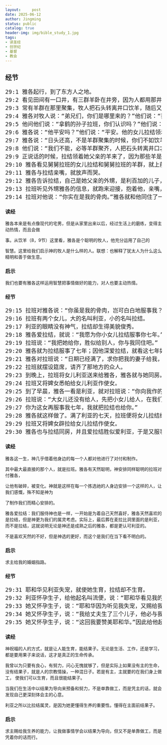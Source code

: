 ```yaml
---
layout:     post
date: 2025-06-12
author: Jingming
status: public
catalog: true
header-img: img/bible_study_1.jpg
tags:
- 读圣经
- 创世纪
- 基督
- 教会
---
```


## 经节
<pre style="font-size: 18px;">
29:1 雅各起行，到了东方人之地。
29:2 看见田间有一口井，有三群羊卧在井旁，因为人都用那井里的水饮羊。井口上的石头是大的。
29:3 常有羊群在那里聚集，牧人把石头转离井口饮羊，随后又把石头放在井口原处。
29:4 雅各对牧人说：“弟兄们，你们是哪里来的？”他们说：“我们是哈兰来的。”
29:5 他问他们说：“拿鹤的孙子拉班，你们认识吗？”他们说：“我们认识。”
29:6 雅各说：“他平安吗？”他们说：“平安。他的女儿拉结领着羊来了。”
29:7 雅各说：“日头还高，不是羊群聚集的时候，你们不如饮羊再去放一放。”
29:8 他们说：“我们不能，必等羊群聚齐，人把石头转离井口才可饮羊。”
29:9 正说话的时候，拉结领着她父亲的羊来了，因为那些羊是她牧放的。
29:10 雅各看见舅舅拉班的女儿拉结和舅舅拉班的羊群，就上前把石头转离井口，饮他舅舅拉班的羊群。
29:11 雅各与拉结亲嘴，就放声而哭。
29:12 雅各告诉拉结，自己是她父亲的外甥，是利百加的儿子，拉结就跑去告诉她父亲。
29:13 拉班听见外甥雅各的信息，就跑来迎接，抱着他，亲嘴，领他到自己的家。雅各将所遇的事都告诉拉班。
29:14 拉班对他说：“你实在是我的骨肉。”雅各就和他同住了一个月。
</pre>

### 读经

雅各本来是有点像现代的宅男，但是从家里出来以后，经过生活上的磨练，变得主动热情，而且会做

事。从饮羊（8，9节）这里看，雅各是个聪明的牧人，他充分运用了自己的

智慧。这里给我们启示神的牧人是什么样的人。联想：也解释了犹太人为什么这么精明和善于做生意。

### 启示

我们也要有雅各这样运用智慧把事情做好的能力，对人也要主动热情。

### 经节
<pre style="font-size: 18px;">
29:15 拉班对雅各说：“你虽是我的骨肉，岂可白白地服事我？请告诉我，你要什么为工价？”
29:16 拉班有两个女儿，大的名叫利亚，小的名叫拉结。
29:17 利亚的眼睛没有神气，拉结却生得美貌俊秀。
29:18 雅各爱拉结，就说：“我愿为你小女儿拉结服事你七年。”
29:19 拉班说：“我把她给你，胜似给别人，你与我同住吧。”
29:20 雅各就为拉结服事了七年；因他深爱拉结，就看这七年如同几天。
29:21 雅各对拉班说：“日期已经满了，求你把我的妻子给我，我好与她同房。”
29:22 拉班就摆设筵席，请齐了那地方的众人。
29:23 到晚上，拉班将女儿利亚送来给雅各，雅各就与她同房。
29:24 拉班又将婢女悉帕给女儿利亚作使女。
29:25 到了早晨，雅各一看是利亚，就对拉班说：“你向我作的是什么事呢？我服事你，不是为拉结吗？你为什么欺哄我呢？”
29:26 拉班说：“大女儿还没有给人，先把小女儿给人，在我们这地方没有这规矩。
29:27 你为这女再服事我七年，我就把拉结也给你。”
29:28 雅各就这样做了。满了利亚的七天，拉班便将女儿拉结给雅各为妻。
29:29 拉班又将婢女辟拉给女儿拉结作使女。
29:30 雅各也与拉结同房，并且爱拉结胜似爱利亚，于是又服事拉班七年。
</pre>

### 读经

雅各这一生，神几乎借着他身边的每一个人都对他进行了对付和制作。

其中最大最直接的那个人，就是拉班。雅各有天然聪明，神安排同样聪明的拉班对付雅各，

让他有破碎，被变化。神就是这样在每一个拣选祂的人身边安排一个这样的人，让我们感慨，殊不知是神为

了制作我们而精心安排的。

雅各爱拉结：我们服侍神也是一样，一开始是为着自己天然喜好，雅各天然喜欢的是拉结，但是神更为我们的属灵考虑。实际上，最后葬在麦拉比洞里面的是利亚，而不是拉结，这就说明无论是神还是成熟之后的雅各，都是更认可利亚的。

不是喜欢天然的不好，但是神选的更好，而这个是我们在当下看不明白的。

### 启示

求主给我的婚姻指路。

### 经节
<pre style="font-size: 18px;">
29:31 耶和华见利亚失宠，就使她生育，拉结却不生育。
29:32 利亚怀孕生子，给他起名叫流便，说：“耶和华看见我的苦情，如今我的丈夫必爱我。”
29:33 她又怀孕生子，说：“耶和华因为听见我失宠，又赐给我这个儿子。”于是给他起名叫西缅。
29:34 她又怀孕生子，说：“我给丈夫生了三个儿子，他必与我联合。”因此给他起名叫利未。
29:35 她又怀孕生子，说：“这回我要赞美耶和华。”因此给他起名叫犹大。后来就不再生了。
</pre>

### 读经

神祝福的人的方式，就是让人能生育，能结果子。无论是生活、工作，还是学习，都是要用果子来说话，这才是真正的生命传承。

我曾以为只要有良心，有努力，问心无愧就够了，但是实际上如果没有主的生命，没有结果子，就是人的宗教情操，一种混日子。若是有主，主就要的在我们身上做工，
使我们可以生育，而且很能结果子。

当我们在生活中以结果为导向来预备和努力，不是单靠做工，而是凭主的话，就会发现自己更深刻体会主的心意。

利亚之所以比拉结属灵，是因为她更懂得生养的重要性。懂得在主面前结果子。

### 启示

求主赐给我生养的能力，让我做事情学会以结果为导向，但又不是单靠做工，而是凭着你的话而行。